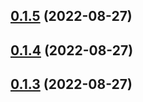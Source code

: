

## [0.1.5](https://github.com/weizaicv/biz-editor/compare/v0.1.3...v0.1.5) (2022-08-27)

## [0.1.4](https://github.com/weizaicv/biz-editor/compare/v0.1.3...v0.1.4) (2022-08-27)

## [0.1.3](https://github.com/weizaicv/biz-editor/compare/v0.1.2...v0.1.3) (2022-08-27)